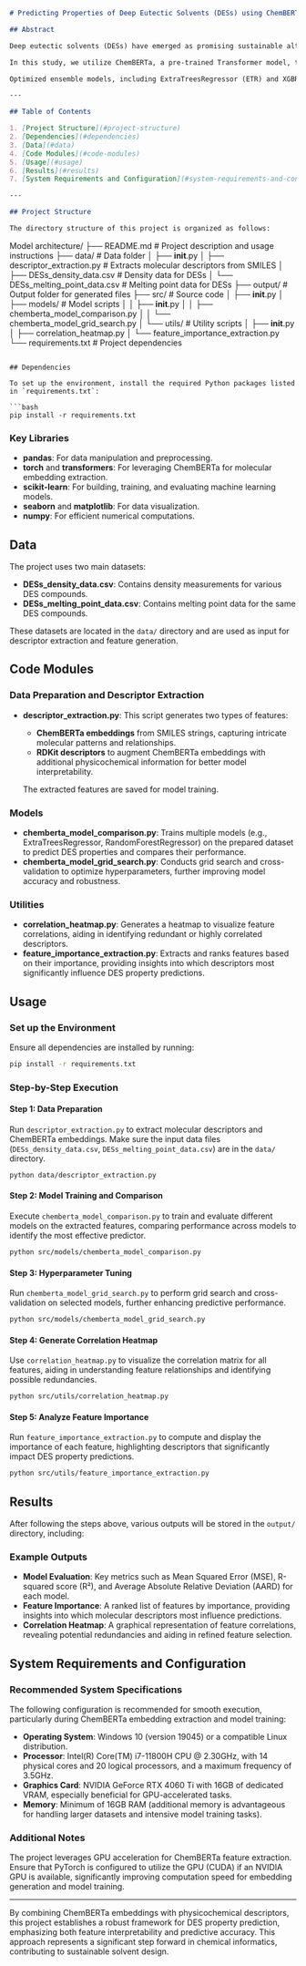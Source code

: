 ```markdown
# Predicting Properties of Deep Eutectic Solvents (DESs) using ChemBERTa and Ensemble Models

## Abstract

Deep eutectic solvents (DESs) have emerged as promising sustainable alternatives to conventional solvents due to their low toxicity, biodegradability, and broad applicability. However, predicting crucial DES properties, such as melting point and density, is challenging due to their complex molecular structures. Traditional predictive models often struggle to capture subtle structural features from SMILES (Simplified Molecular Input Line Entry System) representations, resulting in limited accuracy.

In this study, we utilize ChemBERTa, a pre-trained Transformer model, to extract high-dimensional embeddings from SMILES strings, which effectively capture complex molecular interactions and nuanced structural characteristics. We identified certain limitations in ChemBERTa embeddings through feature importance analysis and supplemented them with additional physicochemical descriptors from RDKit. This combined feature set enhances both interpretability and predictive accuracy.

Optimized ensemble models, including ExtraTreesRegressor (ETR) and XGBRegressor (XGBR), are applied to this enriched feature set, achieving significant improvements in prediction accuracy for DES melting point and density. Rigorous grid search and ten-fold cross-validation are employed to ensure model robustness and generalizability. Our findings underscore the transformative role of pre-trained deep learning models in chemical informatics, supporting scalable, sustainable DES design.

---

## Table of Contents

1. [Project Structure](#project-structure)
2. [Dependencies](#dependencies)
3. [Data](#data)
4. [Code Modules](#code-modules)
5. [Usage](#usage)
6. [Results](#results)
7. [System Requirements and Configuration](#system-requirements-and-configuration)

---

## Project Structure

The directory structure of this project is organized as follows:

```
Model architecture/
├── README.md                           # Project description and usage instructions
├── data/                               # Data folder
│   ├── __init__.py
│   ├── descriptor_extraction.py        # Extracts molecular descriptors from SMILES
│   ├── DESs_density_data.csv           # Density data for DESs
│   └── DESs_melting_point_data.csv     # Melting point data for DESs
├── output/                             # Output folder for generated files
├── src/                                # Source code
│   ├── __init__.py
│   ├── models/                         # Model scripts
│   │   ├── __init__.py
│   │   ├── chemberta_model_comparison.py
│   │   └── chemberta_model_grid_search.py
│   └── utils/                          # Utility scripts
│       ├── __init__.py
│       ├── correlation_heatmap.py
│       └── feature_importance_extraction.py
└── requirements.txt                    # Project dependencies
```

## Dependencies

To set up the environment, install the required Python packages listed in `requirements.txt`:

```bash
pip install -r requirements.txt
```

### Key Libraries

- **pandas**: For data manipulation and preprocessing.
- **torch** and **transformers**: For leveraging ChemBERTa for molecular embedding extraction.
- **scikit-learn**: For building, training, and evaluating machine learning models.
- **seaborn** and **matplotlib**: For data visualization.
- **numpy**: For efficient numerical computations.

## Data

The project uses two main datasets:

- **DESs_density_data.csv**: Contains density measurements for various DES compounds.
- **DESs_melting_point_data.csv**: Contains melting point data for the same DES compounds.

These datasets are located in the `data/` directory and are used as input for descriptor extraction and feature generation.

## Code Modules

### Data Preparation and Descriptor Extraction

- **descriptor_extraction.py**: This script generates two types of features:
  - **ChemBERTa embeddings** from SMILES strings, capturing intricate molecular patterns and relationships.
  - **RDKit descriptors** to augment ChemBERTa embeddings with additional physicochemical information for better model interpretability.
  
  The extracted features are saved for model training.

### Models

- **chemberta_model_comparison.py**: Trains multiple models (e.g., ExtraTreesRegressor, RandomForestRegressor) on the prepared dataset to predict DES properties and compares their performance.
- **chemberta_model_grid_search.py**: Conducts grid search and cross-validation to optimize hyperparameters, further improving model accuracy and robustness.

### Utilities

- **correlation_heatmap.py**: Generates a heatmap to visualize feature correlations, aiding in identifying redundant or highly correlated descriptors.
- **feature_importance_extraction.py**: Extracts and ranks features based on their importance, providing insights into which descriptors most significantly influence DES property predictions.

## Usage

### Set up the Environment

Ensure all dependencies are installed by running:

```bash
pip install -r requirements.txt
```

### Step-by-Step Execution

#### Step 1: Data Preparation

Run `descriptor_extraction.py` to extract molecular descriptors and ChemBERTa embeddings. Make sure the input data files (`DESs_density_data.csv`, `DESs_melting_point_data.csv`) are in the `data/` directory.

```bash
python data/descriptor_extraction.py
```

#### Step 2: Model Training and Comparison

Execute `chemberta_model_comparison.py` to train and evaluate different models on the extracted features, comparing performance across models to identify the most effective predictor.

```bash
python src/models/chemberta_model_comparison.py
```

#### Step 3: Hyperparameter Tuning

Run `chemberta_model_grid_search.py` to perform grid search and cross-validation on selected models, further enhancing predictive performance.

```bash
python src/models/chemberta_model_grid_search.py
```

#### Step 4: Generate Correlation Heatmap

Use `correlation_heatmap.py` to visualize the correlation matrix for all features, aiding in understanding feature relationships and identifying possible redundancies.

```bash
python src/utils/correlation_heatmap.py
```

#### Step 5: Analyze Feature Importance

Run `feature_importance_extraction.py` to compute and display the importance of each feature, highlighting descriptors that significantly impact DES property predictions.

```bash
python src/utils/feature_importance_extraction.py
```

## Results

After following the steps above, various outputs will be stored in the `output/` directory, including:

### Example Outputs

- **Model Evaluation**: Key metrics such as Mean Squared Error (MSE), R-squared score (R²), and Average Absolute Relative Deviation (AARD) for each model.
- **Feature Importance**: A ranked list of features by importance, providing insights into which molecular descriptors most influence predictions.
- **Correlation Heatmap**: A graphical representation of feature correlations, revealing potential redundancies and aiding in refined feature selection.

## System Requirements and Configuration

### Recommended System Specifications

The following configuration is recommended for smooth execution, particularly during ChemBERTa embedding extraction and model training:

- **Operating System**: Windows 10 (version 19045) or a compatible Linux distribution.
- **Processor**: Intel(R) Core(TM) i7-11800H CPU @ 2.30GHz, with 14 physical cores and 20 logical processors, and a maximum frequency of 3.5GHz.
- **Graphics Card**: NVIDIA GeForce RTX 4060 Ti with 16GB of dedicated VRAM, especially beneficial for GPU-accelerated tasks.
- **Memory**: Minimum of 16GB RAM (additional memory is advantageous for handling larger datasets and intensive model training tasks).

### Additional Notes

The project leverages GPU acceleration for ChemBERTa feature extraction. Ensure that PyTorch is configured to utilize the GPU (CUDA) if an NVIDIA GPU is available, significantly improving computation speed for embedding generation and model training.

--- 

By combining ChemBERTa embeddings with physicochemical descriptors, this project establishes a robust framework for DES property prediction, emphasizing both feature interpretability and predictive accuracy. This approach represents a significant step forward in chemical informatics, contributing to sustainable solvent design.
```
